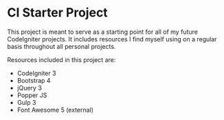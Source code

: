 CI Starter Project
=====

This project is meant to serve as a starting point for all of my future CodeIgniter projects.
It includes resources I find myself using on a regular basis throughout all personal projects.

Resources included in this project are:
* CodeIgniter 3
* Bootstrap 4
* jQuery 3
* Popper JS
* Gulp 3
* Font Awesome 5 (external)
